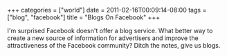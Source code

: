 +++
categories = ["world"]
date = 2011-02-16T00:09:14-08:00
tags = ["blog", "facebook"]
title = "Blogs On Facebook"
+++

I'm surprised Facebook doesn't offer a blog service. What better way to create a new source of information for advertisers and improve the attractiveness of the Facebook community? Ditch the notes, give us blogs.
